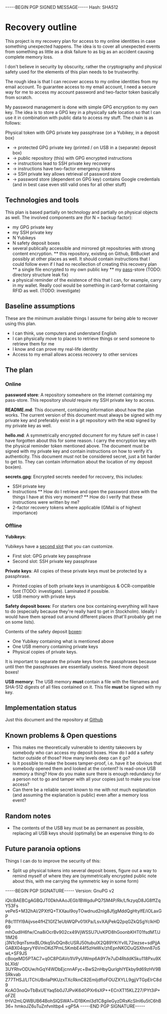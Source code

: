 -----BEGIN PGP SIGNED MESSAGE-----
Hash: SHA512

# Recovery outline

This project is my recovery plan for access to my online identities in case something unexpected happens. The idea is to cover all unexpected events from something as little as a disk failure to as big as an accident causing complete memory loss.

I don't believe in security by obscurity, rather the cryptography and physical safety used for the elements of this plan needs to be trustworthy.

The rough idea is that I can recover access to my online identities from my email account. To guarantee access to my email account, I need a secure way for me to access my account password and two-factor token basically from scratch.

My password management is done with simple GPG encryption to my own key. The idea is to store a GPG key in a physically safe location so that I can use it in combination with public data to access my stuff. The chain is as follows:

Physical token with GPG private key passphrase (on a Yubikey, in a deposit box)
- -> protected GPG private key (printed / on USB in a (separate) deposit box)
- -> public repository (this) with GPG encrypted instructions
- -> instructions lead to SSH private key recovery
- -> instructions have two-factor emergency tokens
- -> SSH private key allows retrieval of password store
- -> password store (dependent on GPG key) contains Google credentials (and in best case even still valid ones for all other stuff)

## Technologies and tools

This plan is based partially on technology and partially on physical objects as well. The involved components are (for N = backup factor):

* my GPG private key
* my SSH private key
* N Yubikeys
* N safety deposit boxes
* several publically accessible and mirrored git repositories with strong content encryption.
** this repository, existing on Github, BitBucket and possibly at other places as well. It should contain instructions that I could follow even if I had no recollection of creating this recovery plan
** a single file encrypted to my own public key 
** my [pass](http://www.passwordstore.org/)-store (TODO: directory structure leak fix)
* a physical reminder of the existence of this that I can, for example, carry in my wallet. Really cool would be something in card-format containing RFID as well. (TODO: investigate)

## Baseline assumptions

These are the minimum available things I assume for being able to recover using this plan.

* I can think, use computers and understand English
* I can physically move to places to retrieve things or send someone to retrieve them for me
* I know and can prove my real-life identity
* Access to my email allows access recovery to other services

## The plan

### Online

**password store**:
A repository somewhere on the internet containing my pass-store. This repository *should* require my SSH private key to access.

**README.md**:
This document, containing information about how the plan works. The current version of this document must always be signed with my private key and preferably exist in a git repository with the `HEAD` signed by my private key as well.

**hello.md**:
A symmetrically encrypted document for my future self in case I have forgotten about this for some reason. I carry the encryption key with the physical reminder token mentioned above. The document must be signed with my private key and contain instructions on how to verify it's authenticity.
This document *must* not be considered secret, just a bit harder to get to. They can contain information about the location of my deposit box(en).

**secrets.gpg**:
Encrypted secrets needed for recovery, this includes:
* SSH private key
* Instructions
** How do I retrieve and open the password store with the things I have at this very moment?
** How do I verify that these instructions were written by me?
* 2-factor recovery tokens where applicable (GMail is of highest importance)

### Offline

**Yubikeys**:

Yubikeys have a [second slot](http://www.yubico.com/products/services-software/personalization-tools/) that you can customize.

* First slot: GPG private key passphrase
* Second slot: SSH private key passphrase

**Private keys**:
All copies of these private keys must be protected by a passphrase.

* Printed copies of both private keys in unambigous & OCR-compatible font (TODO: investigate). Laminated if possible.
* USB memory with private keys

**Safety deposit boxes**:
For starters one box containing everything will have to do (especially because they're really hard to get in Stockholm). Ideally I would have them spread out around different places (that'll probably get me on some lists).

Contents of the safety deposit [boxen](http://en.wiktionary.org/wiki/boxen):
* One Yubikey containing what is mentioned above
* One USB memory containing private keys
* Physical copies of private keys.

It is important to separate the private keys from the passphrases because until then the passphrases are essentially useless. Need more deposit boxes!

**USB memory**:
The USB memory **must** contain a file with the filenames and SHA-512 digests of all files contained on it. This file **must** be signed with my key.

## Implementation status
Just this document and the repository at [Github](https://github.com/tazjin/recovery/)

## Known problems & Open questions

* This makes me theoretically vulnerable to identity takeovers by somebody who can access my deposit boxes. How do I add a safety factor outside of those? How many levels deep can it go?
* Is it possible to make the boxes tamper-proof, i.e. have it be obvious that somebody opened them and looked at the content? Is read-once USB memory a thing? How do you make sure there is enough redundancy for a person not to go and tamper with all your copies just to make you lose access?
* Can there be a reliable secret known to me with not much explanation (and assuming the explanation is public) even after a memory loss event?

## Random notes

* The contents of the USB key must be as permanent as possible, replacing all USB keys should (optimally) be an expensive thing to do

## Future paranoia options

Things I can do to improve the security of this:

* Split up physical tokens into several deposit boxes, figure out a way to remind myself of where they are (symmetrically encrypted public note about this, with me carrying the symmetric key in some form)

-----BEGIN PGP SIGNATURE-----
Version: GnuPG v2

iQIcBAEBCgAGBQJT0DkhAAoJEGb1BWgduPQ7SM4P/Rk/LfkzyqD8JG8ffZqY53Fs
vePeS+M32hAl/2PXtfQ+TXXauI9oyTOwdnud2nlg8JfjgMddQgHtylfE/iOLaxGP
P8c111YI9Aijvse4fHZ1GfZ1eUbWQPv01XPa/LsvXAjPekQ2pqGZkQSgYcIkHD69
mhOudIH6fw/Cna8iOcrBv902cx49VjWSSU7UvKPD8hGoonbKHT01fsdMT/J1IM26
j3N1c9qnTsmxBLOtkq5lvDQn8cUSRJ50tubulX2Q89YKiYvIlL72iezse+sdPjjA
GABX04qpryY6VmOKd7PmL5KmbE44f5zHeWx/zhEpnNKODuQSXhnn87oSwL+SF9JS
cBoqeMD5PTAC7+q0C8PGAVo1lVPyUWmp6A9Y7e7uD4RtddK5ku118Pxu9XbLXId/
3UYRhvODUw/hGqY4WDbEjcnnAFyc+BwS2nHbyQurIghIYEkby9d69zHV9BSRkvab
Z77THSJ/LlTChUBnIaPtKUzxTXcRknC82EmIjdfIoFOUZXYLL9gjjVTGpEIrC8d9
KcAO3noQvTbBxUEYaq5b0J7JPviK6dOPXr6sXP++ECnXT15KLZ27/PYt3iP+oFZE
tHVi2mLQWBUB64BohSlQSWA1+lD1BKml3d1C8giIeGyzDRsKcSInI6u5tC6hB36+
hmkoJZ6uTuZnfvnltbp4
=gP5A
-----END PGP SIGNATURE-----

